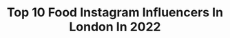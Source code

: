 ---
title: Top 10 Food Instagram Influencers In London In 2022
description: >-
  Find top food Instagram influencers in London in 2022. Most popular hashtags: #london #londonfood #londonfoodie #foodporn.
platform: Instagram
hits: 504
text_top: Analyze the top-rated Instagram accounts on inBeat.
text_bottom: inBeat has 504 Instagram influencers like this in London, United Kingdom for you to collaborate.
profiles:
  - username: "thinkingfood247"
    fullname: >-
      LONDON FOOD 24/7
    bio: >-
      🍴:Food 🇬🇧:London 👨🏽‍🍳:Cooking 🌍:Travel ✈️:Costa Del Sofa 📸:#thinkingfood247 👉🏻🍕🍔🍜🍣🍦🍳👈🏻 📧 thinkingfood247@gmail.com
    location: "United Kingdom"
    followers: 32909
    engagement: 121
    commentsToLikes: 0.147507
    id: ck9wd1szcdoji0j78cqim77ws
    verified: false
    hashtags: "#foodporn, #homemade, #thinkingfood247, #gifted"
  - username: "afternoonteadiaries"
    fullname: >-
      Afternoon Tea Diaries London
    bio: >-
      Afternoon Tea, Food & London Blogger Tea, Cake, Luxury Hotels & More #afternoonteadiaries ☕️🍰🥂♥️✨ All Content©️M Patel DM / Email: Reviews / Collabs
    location: "United Kingdom"
    followers: 5489
    engagement: 958
    commentsToLikes: 0.133179
    id: ck0vwgl78tm7k0i19meko365u
    verified: false
    hashtags: "#christmasafternoontea, #tealover, #teafortwo, #thisislondon"
  - username: "you_had_me_at_pizzax"
    fullname: >-
      ABBIE | LONDON FOOD BLOGGER 🍕
    bio: >-
      🦋 @abbie_clark 📍 South London | Surrey 💌 DM/Email for Collabs 📧 youhadmeatpizza@hotmail.com 🍕 Pizza & Brunch OBSESSED
    location: "United Kingdom"
    followers: 4522
    engagement: 1573
    commentsToLikes: 0.154912
    id: ckap51b889qoe0i78btzgjr7p
    verified: false
    hashtags: "#londonrestaurants, #homecooking, #cocktails, #explore"
  - username: "halalfoodbros"
    fullname: >-
      HalalFoodBros - S & T
    bio: >-
      Reviews so detailed you can almost taste it 😋 DM for promotions or review of your offerings DM for collaborations/giveaways
    location: "United Kingdom"
    followers: 6719
    engagement: 961
    commentsToLikes: 0.023706
    id: ck6ueyecntri00j715ufwuadt
    verified: false
    hashtags: "#nutella, #halal, #rice, #milkcake"
  - username: "cha_squared"
    fullname: >-
      #TheChaLife ▪︎ Wine Consultant
    bio: >-
      #Sommelier & Experience Producer @wineenthusiast #40Under40 🍷 Wine + ✈Travel 📍NYC | US & Lisbon ChaMcCoy.com Creator of #TheCommunion
    location: "United Kingdom"
    followers: 5470
    engagement: 546
    commentsToLikes: 0.088964
    id: ck15r84ld6mdz0i19wisezdtl
    verified: false
    hashtags: "#vino, #events, #wineno, #blacksomm"
  - username: "davidealbertichef"
    fullname: >-
      Davide Alberti
    bio: >-
      Sous chef @mortimerhouse @mortimerhousekitchen London, United Kingdom 🇬🇧 Chef 🇮🇹 Born in Brescia/Italy/1989
    location: "United Kingdom"
    followers: 7178
    engagement: 744
    commentsToLikes: 0.014174
    id: ck5hkypicj9ji0i11onckzu94
    verified: false
    hashtags: "#chefmode, #foodlovers, #chefmodel, #quarantinelife"
  - username: "kyoxkai"
    fullname: >-
      Kyo & Kai
    bio: >-
      👩‍❤️‍👨 🇲🇾 x 🇫🇷 🇬🇧 #London based couple 📸 Travel & Lifestyle 📧 kyoxkai@gmail.com
    location: "United Kingdom"
    followers: 49950
    engagement: 220
    commentsToLikes: 0.010623
    id: ck0vyp25253bv0i19cr8fqg68
    verified: false
    hashtags: "#london, #londonforyou, #vacationgoals, #londontown"
  - username: "thefoodspotss"
    fullname: >-
      London Foodie | Recipe creator
    bio: >-
      💃🏾Anas Proverbs 3:7 All recipes are in the link👇🏾👇🏾 📬Contact through DM or email 📧 thefoodspots@outlook.com
    location: "United Kingdom"
    followers: 6082
    engagement: 900
    commentsToLikes: 0.154204
    id: ck0w3oflfug010i19lhuzq0wn
    verified: false
    hashtags: "#makeitdelicious, #thefeedfeed, #londonfoodies, #brownies"
  - username: "ursulaunfiltered"
    fullname: >-
      Ursula
    bio: >-
      Filter the photos, not the thoughts 👩🏻‍💻 Work in food marketing 🥑 Sharing what I eat, drink and cook from my Clapham kitchen 🥂
    location: "United Kingdom"
    followers: 2288
    engagement: 1235
    commentsToLikes: 0.078959
    id: ckaozknvvmant0i7892i1jnae
    verified: false
    hashtags: "#thatfoodblog, #shareyourtable, #londonfoodie, #reel"
  - username: "fatgirlsfoodguide"
    fullname: >-
      Fab Foodie based in London
    bio: >-
      London Cocktail Month 🍸 Oct 1st - 31st Click the link above to get £6 cocktails in London’s hottest bars 🔥
    location: "United Kingdom"
    followers: 17194
    engagement: 211
    commentsToLikes: 0.218932
    id: ck0tx2nufhniw0i1927wg5b7a
    verified: false
    hashtags: "#italian, #lockdownlife, #londonbrunch, #cookingathome"
---